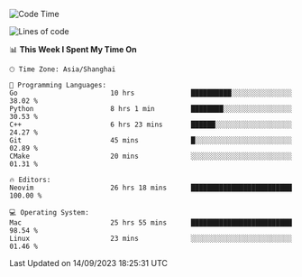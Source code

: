 <!--START_SECTION:waka-->
![Code Time](http://img.shields.io/badge/Code%20Time-1%2C581%20hrs%2035%20mins-blue)

![Lines of code](https://img.shields.io/badge/From%20Hello%20World%20I%27ve%20Written-286.3%20thousand%20lines%20of%20code-blue)

📊 **This Week I Spent My Time On** 

```text
🕑︎ Time Zone: Asia/Shanghai

💬 Programming Languages: 
Go                       10 hrs              ██████████░░░░░░░░░░░░░░░   38.02 % 
Python                   8 hrs 1 min         ████████░░░░░░░░░░░░░░░░░   30.53 % 
C++                      6 hrs 23 mins       ██████░░░░░░░░░░░░░░░░░░░   24.27 % 
Git                      45 mins             █░░░░░░░░░░░░░░░░░░░░░░░░   02.89 % 
CMake                    20 mins             ░░░░░░░░░░░░░░░░░░░░░░░░░   01.31 % 

🔥 Editors: 
Neovim                   26 hrs 18 mins      █████████████████████████   100.00 % 

💻 Operating System: 
Mac                      25 hrs 55 mins      █████████████████████████   98.54 % 
Linux                    23 mins             ░░░░░░░░░░░░░░░░░░░░░░░░░   01.46 % 
```


 Last Updated on 14/09/2023 18:25:31 UTC
<!--END_SECTION:waka-->
